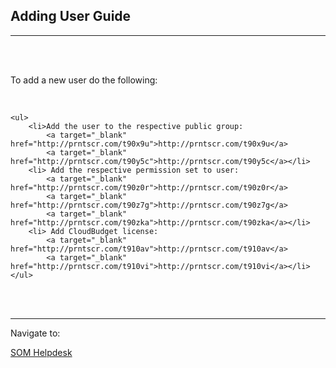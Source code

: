 <html>
<body>

<head>
    <meta charset="UTF-8">
    <title>Adding User Guide</title>
</head>

<h2 id='pageTop'>Adding User Guide</h2>
<hr/>
<br/>
<br/>

<div>
    <p>To add a new user do the following:</p>
    <br/>

    <ul>
        <li>Add the user to the respective public group:
            <a target="_blank" href="http://prntscr.com/t90x9u">http://prntscr.com/t90x9u</a>
            <a target="_blank" href="http://prntscr.com/t90y5c">http://prntscr.com/t90y5c</a></li>
        <li> Add the respective permission set to user:
            <a target="_blank" href="http://prntscr.com/t90z0r">http://prntscr.com/t90z0r</a>
            <a target="_blank" href="http://prntscr.com/t90z7g">http://prntscr.com/t90z7g</a>
            <a target="_blank" href="http://prntscr.com/t90zka">http://prntscr.com/t90zka</a></li>
        <li> Add CloudBudget license:
            <a target="_blank" href="http://prntscr.com/t910av">http://prntscr.com/t910av</a>
            <a target="_blank" href="http://prntscr.com/t910vi">http://prntscr.com/t910vi</a></li>
    </ul>
</div>
<br/>

<br/>
<hr/>

Navigate to:
<p><a href="https://cloudbudgetinc.github.io/Documentation/SOM/SOMHelpdesk">SOM Helpdesk</a></p>


<button onclick="topFunction()" id="myBtn" title="Go to top">Top</button>

<script>
    let mybutton = document.getElementById("myBtn");
    window.onscroll = function () {
        scrollFunction()
    };

    function scrollFunction() {
        mybutton.style.display = document.body.scrollTop > 20 || document.documentElement.scrollTop > 20 ? "block" : "none";
    }

    function topFunction() {
        document.body.scrollTop = 0;
        document.documentElement.scrollTop = 0;
    }
</script>

<style>
    #myBtn {
        display: none;
        position: fixed;
        bottom: 20px;
        right: 30px;
        z-index: 99;
        font-size: 18px;
        border: 1px solid #b5e853;
        outline: none;
        background-color: #171717;
        color: #b5e853;
        cursor: pointer;
        padding: 15px;
        border-radius: 4px;
    }

    #myBtn:hover {
        background-color: #181818;
    }
</style>


</body>
</html>